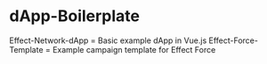 # dApp-Boilerplate

Effect-Network-dApp = Basic example dApp in Vue.js
Effect-Force-Template = Example campaign template for Effect Force
